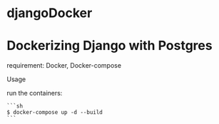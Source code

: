# djangoDocker
# Dockerizing Django with Postgres

requirement: Docker, Docker-compose

Usage

run the containers:

    ```sh
    $ docker-compose up -d --build
    ```
